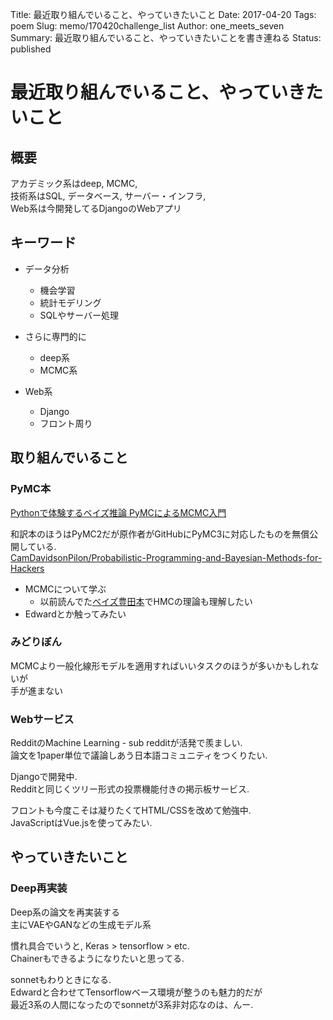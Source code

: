 Title: 最近取り組んでいること、やっていきたいこと
Date: 2017-04-20
Tags: poem
Slug: memo/170420challenge_list
Author: one_meets_seven
Summary: 最近取り組んでいること、やっていきたいことを書き連ねる
Status: published

# 最近取り組んでいること、やっていきたいこと

## 概要
アカデミック系はdeep, MCMC,  
技術系はSQL, データベース, サーバー・インフラ,  
Web系は今開発してるDjangoのWebアプリ  

## キーワード

- データ分析
	- 機会学習
	- 統計モデリング
	- SQLやサーバー処理

- さらに専門的に
	- deep系
	- MCMC系

- Web系
	- Django
	- フロント周り

## 取り組んでいること
### PyMC本
[Pythonで体験するベイズ推論 PyMCによるMCMC入門](https://www.amazon.co.jp/dp/4627077912)

和訳本のほうはPyMC2だが原作者がGitHubにPyMC3に対応したものを無償公開している.  
[CamDavidsonPilon/Probabilistic-Programming-and-Bayesian-Methods-for-Hackers](https://github.com/CamDavidsonPilon/Probabilistic-Programming-and-Bayesian-Methods-for-Hackers)

- MCMCについて学ぶ
	- 以前読んでた[ベイズ豊田本](https://www.amazon.co.jp/dp/4254122128/)でHMCの理論も理解したい
- Edwardとか触ってみたい

### みどりぼん
MCMCより一般化線形モデルを適用すればいいタスクのほうが多いかもしれないが  
手が進まない  

### Webサービス
RedditのMachine Learning - sub redditが活発で羨ましい.  
論文を1paper単位で議論しあう日本語コミュニティをつくりたい.  

Djangoで開発中.  
Redditと同じくツリー形式の投票機能付きの掲示板サービス.  

フロントも今度こそは凝りたくてHTML/CSSを改めて勉強中.  
JavaScriptはVue.jsを使ってみたい.  

## やっていきたいこと

### Deep再実装
Deep系の論文を再実装する  
主にVAEやGANなどの生成モデル系  

慣れ具合でいうと, Keras > tensorflow > etc.  
Chainerもできるようになりたいと思ってる.  

sonnetもわりときになる.  
Edwardと合わせてTensorflowベース環境が整うのも魅力的だが  
最近3系の人間になったのでsonnetが3系非対応なのは、んー.  

